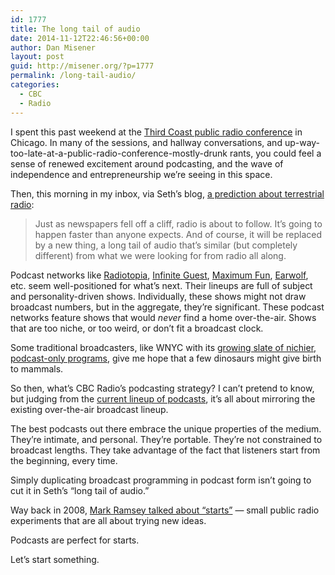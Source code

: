 ```yaml
---
id: 1777
title: The long tail of audio
date: 2014-11-12T22:46:56+00:00
author: Dan Misener
layout: post
guid: http://misener.org/?p=1777
permalink: /long-tail-audio/
categories:
  - CBC
  - Radio
---
```

I spent this past weekend at the [Third Coast public radio conference](http://www.thirdcoastfestival.org/happenings/conference) in Chicago. In many of the sessions, and hallway conversations, and up-way-too-late-at-a-public-radio-conference-mostly-drunk rants, you could feel a sense of renewed excitement around podcasting, and the wave of independence and entrepreneurship we&#8217;re seeing in this space.

Then, this morning in my inbox, via Seth&#8217;s blog, [a prediction about terrestrial radio](http://sethgodin.typepad.com/seths_blog/2014/11/an-end-of-radio.html):

> Just as newspapers fell off a cliff, radio is about to follow. It&#8217;s going to happen faster than anyone expects. And of course, it will be replaced by a new thing, a long tail of audio that&#8217;s similar (but completely different) from what we were looking for from radio all along.

Podcast networks like [Radiotopia](http://www.radiotopia.fm/), [Infinite Guest](http://www.infiniteguest.org/), [Maximum Fun](http://maximumfun.org/), [Earwolf](http://earwolf.com/), etc. seem well-positioned for what&#8217;s next. Their lineups are full of subject and personality-driven shows. Individually, these shows might not draw broadcast numbers, but in the aggregate, they&#8217;re significant. These podcast networks feature shows that would _never_ find a home over-the-air. Shows that are too niche, or too weird, or don&#8217;t fit a broadcast clock.

Some traditional broadcasters, like WNYC with its [growing slate of nichier, podcast-only programs](http://www.wnyc.org/podcasts/), give me hope that a few dinosaurs might give birth to mammals.

So then, what&#8217;s CBC Radio&#8217;s podcasting strategy? I can&#8217;t pretend to know, but judging from the [current lineup of podcasts](http://www.cbc.ca/radio/podcasts/), it&#8217;s all about mirroring the existing over-the-air broadcast lineup.

The best podcasts out there embrace the unique properties of the medium. They&#8217;re intimate, and personal. They&#8217;re portable. They&#8217;re not constrained to broadcast lengths. They take advantage of the fact that listeners start from the beginning, every time.

Simply duplicating broadcast programming in podcast form isn&#8217;t going to cut it in Seth&#8217;s &#8220;long tail of audio.&#8221;

Way back in 2008, [Mark Ramsey talked about &#8220;starts&#8221;](http://www.slideshare.net/mramsey1/prpd-2008-mark-ramsey-presentation-presentation) &#8212; small public radio experiments that are all about trying new ideas.

Podcasts are perfect for starts.

Let&#8217;s start something.
